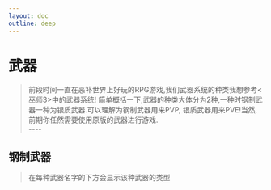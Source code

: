 ```yaml
---
layout: doc
outline: deep
---
```

# 武器
> 前段时间一直在恶补世界上好玩的RPG游戏,我们武器系统的种类我想参考<巫师3>中的武器系统!
简单概括一下,武器的种类大体分为2种,一种时钢制武器一种为银质武器.可以理解为钢制武器用来PVP,
银质武器用来PVE!当然,前期你任然需要使用原版的武器进行游戏.
<br> ----

## 钢制武器
> 在每种武器名字的下方会显示该种武器的类型